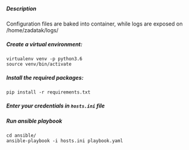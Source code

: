 ##### Description
Configuration files are baked into container, while logs are exposed on /home/zadatak/logs/

##### Create a virtual environment:
```
virtualenv venv -p python3.6
source venv/bin/activate
```

##### Install the required packages:
```
pip install -r requirements.txt
```

##### Enter your credentials in ```hosts.ini``` file

##### Run ansible playbook
```
cd ansible/
ansible-playbook -i hosts.ini playbook.yaml
```
